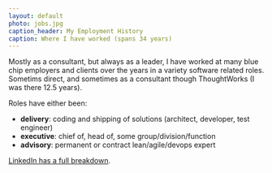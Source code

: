 ```yaml
---
layout: default
photo: jobs.jpg
caption_header: My Employment History
caption: Where I have worked (spans 34 years)
---
```


Mostly as a consultant, but always as a leader, I have worked
at many blue chip employers and clients over the years in a variety
software related roles. Sometims direct, and sometimes as a consultant though ThoughtWorks (I was there 12.5 years).

Roles have either been:

* **delivery**: coding and shipping of solutions (architect, developer, test engineer)
* **executive**: chief of, head of, some group/division/function
* **advisory**: permanent or contract lean/agile/devops expert

<a target="_blank" href="https://www.linkedin.com/in/paulhammant/">LinkedIn has a full breakdown</a>.